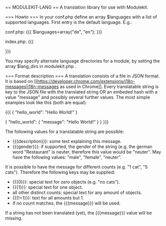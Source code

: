 == MODULEKIT-LANG ==
A translation library for use with Modulekit.

=== Howto ===
In your conf.php define an array $languages with a list of supported languages. First entry is the default language. E.g.:

conf.php: {{{
$languages=array("de", "en");
}}}

index.php: {{{
<?php include "conf.php"; /* load a local configuration */ ?>
<?php include "modulekit/loader.php"; /* loads all php-includes */ ?>
<?php
call_hooks("init"); /* Initializes all modules, also lang module */
Header("Content-Type: text/html; charset=UTF-8");
?>
<html>
<head>
  <?php print modulekit_to_javascript(); /* pass modulekit configuration to JavaScript */ ?>
  <?php print modulekit_include_js(); /* prints all js-includes */ ?>
  <?php print modulekit_include_css(); /* prints all css-includes */ ?>
  <?php print print_add_html_headers(); /* prints additional html headers */ ?>
</head>
<body>
<?php print lang("lang:current"); ?>
<script type='text/javascript'>
alert(lang("lang:current"));
</script>
</body>
}}}

You may specify alternate language directories for a module, by setting the array $lang_dirs in modulekit.php .

=== Format description ===
A translation consists of a file in JSON format. It is based on [[https://developer.chrome.com/extensions/i18n-messages|i18n-messages as used in Chrome]]. Every translatable string is key to the JSON file with the translated string OR an embeded hash with a value "message" and possibly several further values. The most simple examples look like this (both are equal):

{{{
{
  "hello_world": "Hello World!"
}

{
  "hello_world": {
    "message": "Hello World!"
  }
}
}}}

The following values for a translatable string are possible:
* {{{description}}}: some text explaining this message.
* {{{gender}}}: if supported, the gender of the string (e.g. the german word "Restaurant" is neuter, therefore this value would be "neuter". May have the following values: "male", "female", "neuter".

It is possible to have the message for different counts (e.g. "1 cat", "5 cats"). Therefore the following keys may be supplied:
* {{{0}}}: special text for zero objects (e.g. "no cats").
* {{{1}}}: special text for one object.
* all other distinct counts: special text for any amount of objects.
* {{{!=1}}}: text for all amounts but 1.
* if no count matches, the {{{message}}} will be used.

If a string has not been translated (yet), the {{{message}}} value will be missing.
